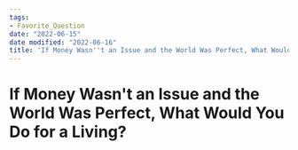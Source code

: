 ```yaml
---
tags:
- Favorite_Question
date: "2022-06-15"
date modified: "2022-06-16"
title: 'If Money Wasn''t an Issue and the World Was Perfect, What Would You Do for a Living?'
---
```


# If Money Wasn't an Issue and the World Was Perfect, What Would You Do for a Living?
